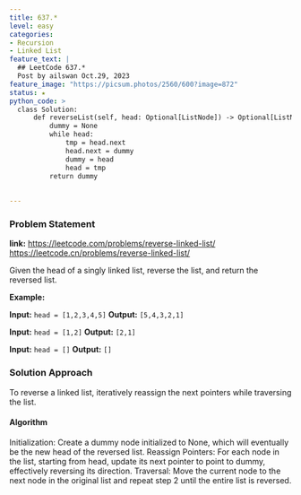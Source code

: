 ```yaml
---
title: 637.*
level: easy
categories:
- Recursion
- Linked List
feature_text: |
  ## LeetCode 637.*
  Post by ailswan Oct.29, 2023
feature_image: "https://picsum.photos/2560/600?image=872"
status: ★
python_code: >
  class Solution:
      def reverseList(self, head: Optional[ListNode]) -> Optional[ListNode]:
          dummy = None
          while head:
              tmp = head.next
              head.next = dummy
              dummy = head
              head = tmp
          return dummy
        
   
---
```


### Problem Statement
**link:**
https://leetcode.com/problems/reverse-linked-list/
https://leetcode.cn/problems/reverse-linked-list/
 
Given the head of a singly linked list, reverse the list, and return the reversed list.

**Example:**

**Input:** `head = [1,2,3,4,5]`
**Output:** `[5,4,3,2,1]`
 
**Input:** `head = [1,2]`
**Output:** `[2,1]`
 
**Input:** `head = []`
**Output:** `[]`

### Solution Approach
To reverse a linked list, iteratively reassign the next pointers while traversing the list.

#### Algorithm
Initialization: Create a dummy node initialized to None, which will eventually be the new head of the reversed list.
Reassign Pointers: For each node in the list, starting from head, update its next pointer to point to dummy, effectively reversing its direction.
Traversal: Move the current node to the next node in the original list and repeat step 2 until the entire list is reversed.